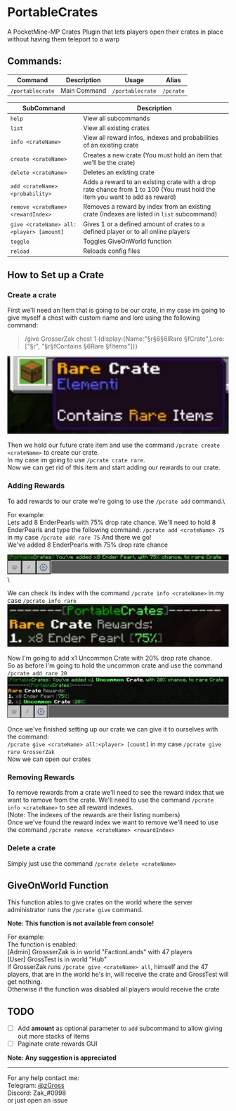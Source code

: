 # PortableCrates
A PocketMine-MP Crates Plugin that lets players open their crates in place without having them teleport to a warp

## Commands:
| Command | Description | Usage | Alias |
|---|---|---|---|
| `/portablecrate` | Main Command | `/portablecrate` | `/pcrate` |

| SubCommand | Description |
|---|---|
| `help` | View all subcommands |
| `list` | View all existing crates |
| `info <crateName>` | View all reward infos, indexes and probabilities of an existing crate |
| `create <crateName>` | Creates a new crate (You must hold an item that we'll be the crate) |
| `delete <crateName>` | Deletes an existing crate |
| `add <crateName> <probability>` | Adds a reward to an existing crate with a drop rate chance from 1 to 100 (You must hold the item you want to add as reward) |
| `remove <crateName> <rewardIndex>` | Removes a reward by index from an existing crate (Indexes are listed in `list` subcommand) |
| `give <crateName> all:<player> [amount]` | Gives 1 or a defined amount of crates to a defined player or to all online players |
| `toggle` | Toggles GiveOnWorld function |
| `reload` | Reloads config files |

## How to Set up a Crate

### Create a crate

First we'll need an Item that is going to be our crate, in my case im going to give myself a chest with custom name and lore using the following command:
> /give GrosserZak chest 1 {display:{Name:"§r§6§6lRare §fCrate",Lore:["§r", "§r§fContains §6Rare §fItems"]}}

<img src="/images/img1.jpg" alt="Rare Crate"/>

Then we hold our future crate item and use the command `/pcrate create <crateName>` to create our crate.\
In my case im going to use `/pcrate crate rare`.\
Now we can get rid of this item and start adding our rewards to our crate.

### Adding Rewards

To add rewards to our crate we're going to use the `/pcrate add` command.\

For example: \
Lets add 8 EnderPearls with 75% drop rate chance. We'll need to hold 8 EnderPearls and type the following command:
`/pcrate add <crateName> 75` in my case `/pcrate add rare 75`
And there we go! \
We've added 8 EnderPearls with 75% drop rate chance

<img src="/images/img2.jpg" alt="x8 EnderPearls added with 75% drop rate chance to Rare Crate"/> \

We can check its index with the command `/pcrate info <crateName>` in my case `/pcrate info rare` \
<img src="/images/img3.jpg" alt="Rare Crate infos"/>

Now I'm going to add x1 Uncommon Crate with 20% drop rate chance.\
So as before I'm going to hold the uncommon crate and use the command `/pcrate add rare 20`
<img src="/images/img4.jpg" alt="x1 Uncommon Crate added with 20% drop rate chance to Rare Crate"/>

Once we've finished setting up our crate we can give it to ourselves with the command:\
`/pcrate give <crateName> all:<player> [count]` in my case `/pcrate give rare GrosserZak`\
Now we can open our crates

### Removing Rewards

To remove rewards from a crate we'll need to see the reward index that we want to remove from the crate.
We'll need to use the command `/pcrate info <crateName>` to see all reward indexes.\
(Note: The indexes of the rewards are their listing numbers)\
Once we've found the reward index we want to remove we'll need to use the command `/pcrate remove <crateName> <rewardIndex>`

### Delete a crate

Simply just use the command `/pcrate delete <crateName>`

## GiveOnWorld Function
This function ables to give crates on the world where the server administrator runs the `/pcrate give` command.

**Note: This function is not available from console!**

For example:\
The function is enabled:\
[Admin] GrossserZak is in world "FactionLands" with 47 players\
[User] GrossTest is in world "Hub"\
If GrosserZak runs `/pcrate give <crateName> all`, himself and the 47 players, that are in the world he's in, will receive the crate and GrossTest will get nothing.\
Otherwise if the function was disabled all players would receive the crate

## TODO
- [ ] Add **amount** as optional parameter to `add` subcommand to allow giving out more stacks of items
- [ ] Paginate crate rewards GUI

**Note: Any suggestion is appreciated**

---

For any help contact me: \
Telegram: [@zGross](http://telegram.me/zGross) \
Discord: Zak_#0998 \
or just open an issue

